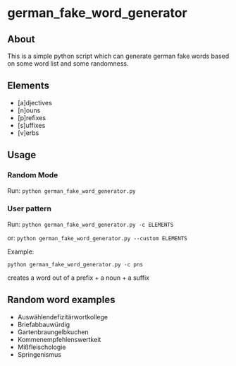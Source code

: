 # german_fake_word_generator

## About
This is a simple python script which can generate german fake words based on some word list and some randomness.


## Elements
* [a]djectives
* [n]ouns
* [p]refixes
* [s]uffixes
* [v]erbs


## Usage
### Random Mode
Run:
`
python german_fake_word_generator.py
`
### User pattern

Run:
`
python german_fake_word_generator.py -c ELEMENTS
`

or:
`
python german_fake_word_generator.py --custom ELEMENTS
`

Example:

`
python german_fake_word_generator.py -c pns
`

creates a word out of a prefix + a noun + a suffix


## Random word examples
* Auswählendefizitärwortkollege
* Briefabbauwürdig
* Gartenbraungelbkuchen
* Kommenempfehlenswertkeit
* Mißfleischologie
* Springenismus
